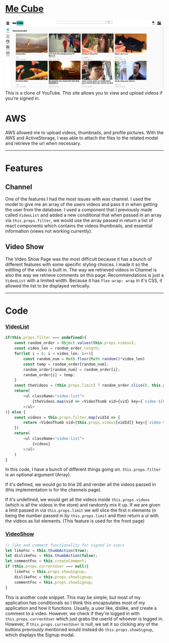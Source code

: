 # [Me Cube](http://me-cube.herokuapp.com/#/)

![Website Screenshot](https://raw.githubusercontent.com/Neminem1203/Me-Cube/master/Website%20Screenshot.png "Website Screenshot")
This is a clone of YouTube. This site allows you to view and upload videos if you're signed in.


# AWS
AWS allowed me to upload videos, thumbnails, and profile pictures. With the AWS and ActiveStorage, I was able to attach the files to the related model and retrieve the url when necessary.

---

# Features
## Channel
One of the features I had the most issues with was channel. I used the model to give me an array of the users videos and pass it in when getting the user from the database. I used a component that I previously made called `VideoList` and added a new conditional that when passed in an array via `this.props.filter`, we would use the array passed in return a list of react components which contains the videos thumbnails, and essential information (views not working currently).

## Video Show
The Video Show Page was the most difficult because it has a bunch of different features with some specific styling choices. I made it so the editting of the video is built in. The way we retrieved videos in Channel is also the way we retrieve comments on this page. Recommendations is just a `VideoList` with a limited width. Because it has `flex-wrap: wrap` in it's CSS, it allowed the list to be displayed vertically.

---

# Code
### [VideoList](https://github.com/Neminem1203/Me-Cube/blob/master/frontend/components/videos/video_list.jsx)
```javascript
if(this.props.filter === undefined){
	const random_order = Object.values(this.props.videos);
	const video_len = random_order.length;
	for(let i = 0; i < video_len; i++){
		const random_num = Math.floor(Math.random()*video_len)
		const temp = random_order[random_num];
		random_order[random_num] = random_order[i];
		random_order[i] = temp;
	}
	const theVideos = (this.props.limit) ? random_order.slice(0, this.props.limit) : random_order;
	return(
		<ul className="video-list">
			{theVideos.map(vid => <VideoThumb vid={vid} key={`video-${vid.id}`} currentVideo={this.props.currentVideo}/>)}
		</ul>
)} else {
	const videos = this.props.filter.map(vidId => {
		return <VideoThumb vid={this.props.videos[vidId]} key={`video-${vidId}`} />
	})
	return(
		<ul className="video-list">
			{videos}
		</ul>
	)
}
```
In this code, I have a bunch of different things going on. `this.props.filter` is an optional argument (Array). 

If it's defined, we would go to line 26 and render all the videos passed in (this implementation is for the channels page). 

If it's undefined, we would get all the videos inside `this.props.videos` (which is all the videos in the store) and randomly mix it up. If we are given a limit passed in via `this.props.limit` we will slice the first n elements (n being the number passed in by `this.props.limit` and then return a ul with the videos as list elements. (This feature is used for the front page)


### [VideoShow](https://github.com/Neminem1203/Me-Cube/blob/master/frontend/components/videos/video_show.jsx)
```javascript
// like and comment functionality for signed in users
let likeFnc = this.thumbAction(true);
let dislikeFnc = this.thumbAction(false);
let commentFnc = this.createComment;
if (this.props.currentUser === null){
	likeFnc = this.props.showSignup;
	dislikeFnc = this.props.showSignup;
	commentFnc = this.props.showSignup;
}
```
This is another code snippet. This may be simple, but most of my application has conditionals so I think this encapsulates most of my application and how it functions. Usually, a user like, dislike, and create a comment to a video. However, we check if they're logged in with `this.props.currentUser` which just grabs the userId of whoever is logged in. However, if `this.props.currentUser` is null, we set it so clicking any of the buttons previously mentioned would instead do `this.props.showSignup`, which displays the Signup modal.
